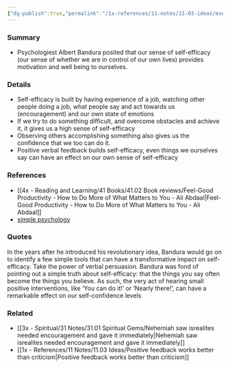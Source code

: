 ```yaml
---
{"dg-publish":true,"permalink":"/1x-references/11-notes/11-03-ideas/even-small-encouraging-words-are-powerful/","title":"Even small encouraging words are powerful","created":"2024-03-31T23:17:35.964+03:00","updated":"2024-03-31T23:25:46.514+03:00"}
---
```



### Summary
- Psychologiest Albert Bandura posited that our sense of self-efficacy (our sense of whether we are in control of our own lives) provides motivation and well being to ourselves.
### Details
- Self-efficacy is built by having experience of a job, watching other people doing a job, what people say and act towards us (encouragement) and our own state of emotions
- If we try to do something difficult, and overcome obstacles and achieve it, it gives us a high sense of self-efficacy
- Observing others accomplishing something also gives us the confidence that we too can do it.
- Positive verbal feedback builds self-efficacy, even things we ourselves say can have an effect on our own sense of self-efficacy

### References
- [[4x - Reading and Learning/41 Books/41.02 Book reviews/Feel-Good Productivity - How to Do More of What Matters to You - Ali Abdaal\|Feel-Good Productivity - How to Do More of What Matters to You - Ali Abdaal]]
- [simple psychology](https://www.simplypsychology.org/self-efficacy.html#Applications-of-Self-Efficacy)

### Quotes
In the years after he introduced his revolutionary idea, Bandura would go on to identify a few simple tools that can have a transformative impact on self-efficacy. Take the power of verbal persuasion. Bandura was fond of pointing out a simple truth about self-efficacy: that the things you say often become the things you believe. As such, the very act of hearing small positive interventions, like ‘You can do it!’ or ‘Nearly there!’, can have a remarkable effect on our self-confidence levels

### Related
- [[3x - Spiritual/31 Notes/31.01 Spiritual Gems/Nehemiah saw isrealites needed encouragement and gave it immediately\|Nehemiah saw isrealites needed encouragement and gave it immediately]]
- [[1x - References/11 Notes/11.03 Ideas/Positive feedback works better than criticism\|Positive feedback works better than criticism]]
